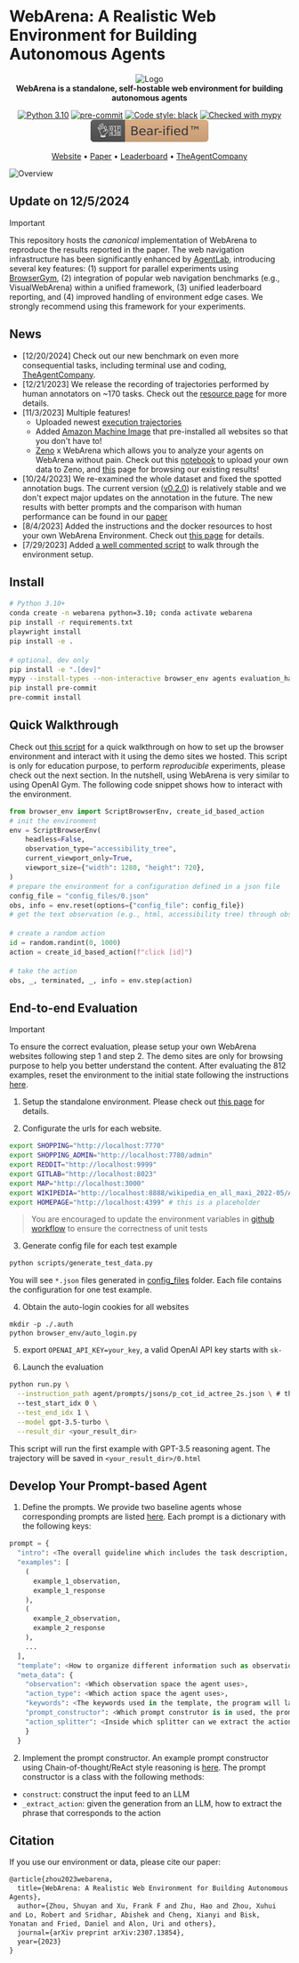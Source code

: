 # WebArena: A Realistic Web Environment for Building Autonomous Agents
<p align="center">
    <img src="media/logo.png" alt="Logo" width="80px">
    <br>
    <b>WebArena is a standalone, self-hostable web environment for building autonomous agents</b>
</p>


<p align="center">
<a href="https://www.python.org/downloads/release/python-3109/"><img src="https://img.shields.io/badge/python-3.10-blue.svg" alt="Python 3.10"></a>
<a href="https://pre-commit.com/"><img src="https://img.shields.io/badge/pre--commit-enabled-brightgreen?logo=pre-commit&logoColor=white" alt="pre-commit"></a>
<a href="https://github.com/psf/black"><img src="https://img.shields.io/badge/code%20style-black-000000.svg" alt="Code style: black"></a>
<a href="https://mypy-lang.org/"><img src="https://www.mypy-lang.org/static/mypy_badge.svg" alt="Checked with mypy"></a>
<a href="https://beartype.readthedocs.io"><img src="https://raw.githubusercontent.com/beartype/beartype-assets/main/badge/bear-ified.svg" alt="bear-ified"></a>
</p>

<p align="center">
<a href="https://webarena.dev/">Website</a> •
<a href="https://arxiv.org/abs/2307.13854">Paper</a> •
<a href="https://docs.google.com/spreadsheets/d/1M801lEpBbKSNwP-vDBkC_pF7LdyGU1f_ufZb_NWNBZQ/edit?usp=sharing">Leaderboard</a> •
<a href="https://the-agent-company.com">TheAgentCompany</a>
</p>

![Overview](media/overview.png)

## Update on 12/5/2024
> [!IMPORTANT]  
> This repository hosts the *canonical* implementation of WebArena to reproduce the results reported in the paper. The web navigation infrastructure has been significantly enhanced by [AgentLab](https://github.com/ServiceNow/AgentLab/), introducing several key features: (1) support for parallel experiments using [BrowserGym](https://github.com/ServiceNow/BrowserGym), (2) integration of popular web navigation benchmarks (e.g., VisualWebArena) within a unified framework, (3) unified leaderboard reporting, and (4) improved handling of environment edge cases. We strongly recommend using this framework for your experiments.

## News
* [12/20/2024] Check out our new benchmark on even more consequential tasks, including terminal use and coding, [TheAgentCompany](https://the-agent-company.com).
* [12/21/2023] We release the recording of trajectories performed by human annotators on ~170 tasks. Check out the [resource page](./resources/README.md#12212023-human-trajectories) for more details.
* [11/3/2023] Multiple features!
  * Uploaded newest [execution trajectories](./resources/README.md#1132023-execution-traces-from-our-experiments-v2)
  * Added [Amazon Machine Image](./environment_docker/README.md#pre-installed-amazon-machine-image) that pre-installed all websites so that you don't have to!
  * [Zeno](https://zenoml.com/) x WebArena which allows you to analyze your agents on WebArena without pain. Check out this [notebook](./scripts/webarena-zeno.ipynb) to upload your own data to Zeno, and [this](https://hub.zenoml.com/project/9db3e1cf-6e28-4cfc-aeec-1670cac01872/WebArena%20Tester/explore?params=eyJtb2RlbCI6ImdwdDM1LWRpcmVjdCIsIm1ldHJpYyI6eyJpZCI6NzQ5MiwibmFtZSI6InN1Y2Nlc3MiLCJ0eXBlIjoibWVhbiIsImNvbHVtbnMiOlsic3VjY2VzcyJdfSwiY29tcGFyaXNvbk1vZGVsIjoiZ3B0NC1jb3QiLCJjb21wYXJpc29uQ29sdW1uIjp7ImlkIjoiYTVlMDFiZDUtZTg0NS00M2I4LTllNDgtYTU4NzRiNDJjNjNhIiwibmFtZSI6ImNvbnRleHQiLCJjb2x1bW5UeXBlIjoiT1VUUFVUIiwiZGF0YVR5cGUiOiJOT01JTkFMIiwibW9kZWwiOiJncHQzNS1kaXJlY3QifSwiY29tcGFyZVNvcnQiOltudWxsLHRydWVdLCJtZXRyaWNSYW5nZSI6WzAsMV0sInNlbGVjdGlvbnMiOnsibWV0YWRhdGEiOnt9LCJzbGljZXMiOltdLCJ0YWdzIjpbXX19) page for browsing our existing results!
* [10/24/2023] We re-examined the whole dataset and fixed the spotted annotation bugs. The current version ([v0.2.0](https://github.com/web-arena-x/webarena/releases/tag/v0.2.0)) is relatively stable and we don't expect major updates on the annotation in the future. The new results with better prompts and the comparison with human performance can be found in our [paper](https://arxiv.org/abs/2307.13854)
* [8/4/2023] Added the instructions and the docker resources to host your own WebArena Environment. Check out [this page](environment_docker/README.md) for details.
* [7/29/2023] Added [a well commented script](minimal_example.py) to walk through the environment setup.
## Install
```bash
# Python 3.10+
conda create -n webarena python=3.10; conda activate webarena
pip install -r requirements.txt
playwright install
pip install -e .

# optional, dev only
pip install -e ".[dev]"
mypy --install-types --non-interactive browser_env agents evaluation_harness
pip install pre-commit
pre-commit install
```
## Quick Walkthrough
Check out [this script](minimal_example.py) for a quick walkthrough on how to set up the browser environment and interact with it using the demo sites we hosted. This script is only for education purpose, to perform *reproducible* experiments, please check out the next section. In the nutshell, using WebArena is very similar to using OpenAI Gym. The following code snippet shows how to interact with the environment.
```python
from browser_env import ScriptBrowserEnv, create_id_based_action
# init the environment
env = ScriptBrowserEnv(
    headless=False,
    observation_type="accessibility_tree",
    current_viewport_only=True,
    viewport_size={"width": 1280, "height": 720},
)
# prepare the environment for a configuration defined in a json file
config_file = "config_files/0.json"
obs, info = env.reset(options={"config_file": config_file})
# get the text observation (e.g., html, accessibility tree) through obs["text"]

# create a random action
id = random.randint(0, 1000)
action = create_id_based_action(f"click [id]")

# take the action
obs, _, terminated, _, info = env.step(action)
```
## End-to-end Evaluation
> [!IMPORTANT]
> To ensure the correct evaluation, please setup your own WebArena websites following step 1 and step 2. The demo sites are only for browsing purpose to help you better understand the content. After evaluating the 812 examples, reset the environment to the initial state following the instructions [here](./environment_docker/README.md#environment-reset).

1. Setup the standalone environment.
Please check out [this page](environment_docker/README.md) for details.

2. Configurate the urls for each website.
```bash
export SHOPPING="http://localhost:7770"
export SHOPPING_ADMIN="http://localhost:7780/admin"
export REDDIT="http://localhost:9999"
export GITLAB="http://localhost:8023"
export MAP="http://localhost:3000"
export WIKIPEDIA="http://localhost:8888/wikipedia_en_all_maxi_2022-05/A/User:The_other_Kiwix_guy/Landing"
export HOMEPAGE="http://localhost:4399" # this is a placeholder
```

> You are encouraged to update the environment variables in [github workflow](.github/workflows/tests.yml#L7) to ensure the correctness of unit tests

3. Generate config file for each test example
```bash
python scripts/generate_test_data.py
```
You will see `*.json` files generated in [config_files](./config_files) folder. Each file contains the configuration for one test example.

4. Obtain the auto-login cookies for all websites
```
mkdir -p ./.auth
python browser_env/auto_login.py
```
5. export `OPENAI_API_KEY=your_key`, a valid OpenAI API key starts with `sk-`

6. Launch the evaluation
```bash
python run.py \
  --instruction_path agent/prompts/jsons/p_cot_id_actree_2s.json \ # this is the reasoning agent prompt we used in the paper
  --test_start_idx 0 \
  --test_end_idx 1 \
  --model gpt-3.5-turbo \
  --result_dir <your_result_dir>
```
This script will run the first example with GPT-3.5 reasoning agent. The trajectory will be saved in `<your_result_dir>/0.html`


## Develop Your Prompt-based Agent
1. Define the prompts. We provide two baseline agents whose corresponding prompts are listed [here](./agent/prompts/raw). Each prompt is a dictionary with the following keys:
```python
prompt = {
  "intro": <The overall guideline which includes the task description, available action, hint and others>,
  "examples": [
    (
      example_1_observation,
      example_1_response
    ),
    (
      example_2_observation,
      example_2_response
    ),
    ...
  ],
  "template": <How to organize different information such as observation, previous action, instruction, url>,
  "meta_data": {
    "observation": <Which observation space the agent uses>,
    "action_type": <Which action space the agent uses>,
    "keywords": <The keywords used in the template, the program will later enumerate all keywords in the template to see if all of them are correctly replaced with the content>,
    "prompt_constructor": <Which prompt construtor is in used, the prompt constructor will construct the input feed to an LLM and extract the action from the generation, more details below>,
    "action_splitter": <Inside which splitter can we extract the action, used by the prompt constructor>
    }
  }
```

2. Implement the prompt constructor. An example prompt constructor using Chain-of-thought/ReAct style reasoning is [here](./agent/prompts/prompt_constructor.py#L184). The prompt constructor is a class with the following methods:
* `construct`: construct the input feed to an LLM
* `_extract_action`: given the generation from an LLM, how to extract the phrase that corresponds to the action

## Citation
If you use our environment or data, please cite our paper:
```
@article{zhou2023webarena,
  title={WebArena: A Realistic Web Environment for Building Autonomous Agents},
  author={Zhou, Shuyan and Xu, Frank F and Zhu, Hao and Zhou, Xuhui and Lo, Robert and Sridhar, Abishek and Cheng, Xianyi and Bisk, Yonatan and Fried, Daniel and Alon, Uri and others},
  journal={arXiv preprint arXiv:2307.13854},
  year={2023}
}
```
